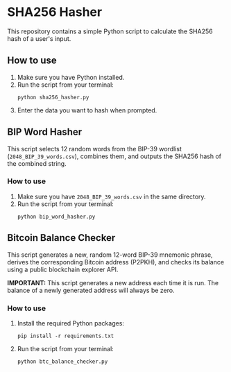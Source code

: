 # SHA256 Hasher

This repository contains a simple Python script to calculate the SHA256 hash of a user's input.

## How to use

1.  Make sure you have Python installed.
2.  Run the script from your terminal:
    ```
    python sha256_hasher.py
    ```
3.  Enter the data you want to hash when prompted.

## BIP Word Hasher

This script selects 12 random words from the BIP-39 wordlist (`2048_BIP_39_words.csv`), combines them, and outputs the SHA256 hash of the combined string.

### How to use

1.  Make sure you have `2048_BIP_39_words.csv` in the same directory.
2.  Run the script from your terminal:
    ```
    python bip_word_hasher.py
    ```

## Bitcoin Balance Checker

This script generates a new, random 12-word BIP-39 mnemonic phrase, derives the corresponding Bitcoin address (P2PKH), and checks its balance using a public blockchain explorer API.

**IMPORTANT:** This script generates a new address each time it is run. The balance of a newly generated address will always be zero.

### How to use

1.  Install the required Python packages:
    ```
    pip install -r requirements.txt
    ```
2.  Run the script from your terminal:
    ```
    python btc_balance_checker.py
    ```